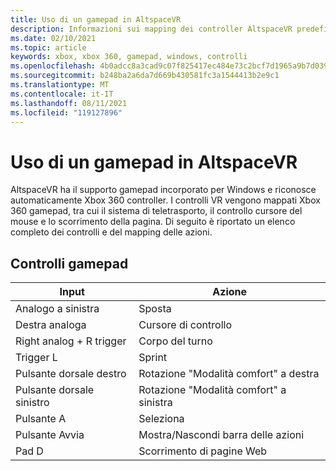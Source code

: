 ```yaml
---
title: Uso di un gamepad in AltspaceVR
description: Informazioni sui mapping dei controller AltspaceVR predefiniti per i controller Xbox 360 e gamepad.
ms.date: 02/10/2021
ms.topic: article
keywords: xbox, xbox 360, gamepad, windows, controlli
ms.openlocfilehash: 4b0adcc8a3cad9c07f825417ec484e73c2bcf7d1965a9b7d0398eefb086c0ad7
ms.sourcegitcommit: b248ba2a6da7d669b430581fc3a1544413b2e9c1
ms.translationtype: MT
ms.contentlocale: it-IT
ms.lasthandoff: 08/11/2021
ms.locfileid: "119127896"
---
```

# <a name="using-a-gamepad-in-altspacevr"></a>Uso di un gamepad in AltspaceVR

AltspaceVR ha il supporto gamepad incorporato per Windows e riconosce automaticamente Xbox 360 controller. I controlli VR vengono mappati Xbox 360 gamepad, tra cui il sistema di teletrasporto, il controllo cursore del mouse e lo scorrimento della pagina. Di seguito è riportato un elenco completo dei controlli e del mapping delle azioni.

## <a name="gamepad-controls"></a>Controlli gamepad

| Input | Azione |
|---|---|
| Analogo a sinistra | Sposta |
| Destra analoga | Cursore di controllo |
| Right analog + R trigger | Corpo del turno |
| Trigger L | Sprint |
| Pulsante dorsale destro | Rotazione "Modalità comfort" a destra |
| Pulsante dorsale sinistro | Rotazione "Modalità comfort" a sinistra |
| Pulsante A | Seleziona |
| Pulsante Avvia | Mostra/Nascondi barra delle azioni |
| Pad D | Scorrimento di pagine Web |